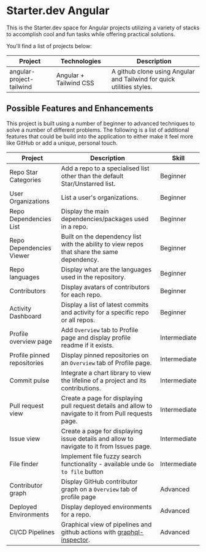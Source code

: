 # Starter.dev Angular

This is the Starter.dev space for Angular projects utilizing a variety of stacks to accomplish cool and fun tasks while offering practical solutions.

You'll find a list of projects below:

| Project                  | Technologies           | Description                                                           |
|--------------------------|------------------------|-----------------------------------------------------------------------|
| angular-project-tailwind | Angular + Tailwind CSS | A github clone using Angular and Tailwind for quick utilities styles. |

## Possible Features and Enhancements

This project is built using a number of beginner to advanced techniques to solve a number of different problems.
The following is a list of additional features that could be build into the application to either make it feel more like GitHub or add a unique, personal touch.

| Project                     | Description                                                                                                                  | Skill        |
|-----------------------------|------------------------------------------------------------------------------------------------------------------------------|--------------|
| Repo Star Categories        | Add a repo to a specialised list other than the default Star/Unstarred list.                                                 | Beginner     |
| User Organizations          | List a user's organizations.                                                                                                 | Beginner     |
| Repo Dependencies List      | Display the main dependencies/packages used in a repo.                                                                       | Beginner     |
| Repo Dependencies Viewer    | Built on the dependency list with the ability to view repos that share the same dependency.                                  | Beginner     |
| Repo languages              | Display what are the languages used in the repository.                                                                       | Beginner     |
| Contributors                | Display avatars of contributors for each repo.                                                                               | Beginner     |
| Activity Dashboard          | Display a list of latest commits and activity for a specific repo or all repos.                                              | Beginner     |
| Profile overview page       | Add `Overview` tab to Profile page and display profile readme if it exists.                                                  | Intermediate |
| Profile pinned repositories | Display pinned repositories on an `Overview` tab of Profile page.                                                            | Intermediate |
| Commit pulse                | Integrate a chart library to view the lifeline of a project and its contributions.                                           | Intermediate |
| Pull request view           | Create a page for displaying pull request details and allow to navigate to it from Pull requests page.                       | Intermediate |
| Issue view                  | Create a page for displaying issue details and allow to navigate to it from Issues page.                                     | Intermediate |
| File finder                 | Implement file fuzzy search functionality - available unde `Go to file` button                                               | Intermediate |
| Contributor graph           | Display GitHub contributor graph on a `Overview` tab of profile page                                                         | Advanced     |
| Deployed Environments       | Display deployed environments for a repo.                                                                                    | Advanced     |
| CI/CD Pipelines             | Graphical view of pipelines and github actions with [graphql-inspector](https://graphql-inspector.com/docs/products/github). | Advanced     |
